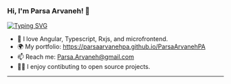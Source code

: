 ### Hi, I'm Parsa Arvaneh! 👋

[![Typing SVG](https://readme-typing-svg.herokuapp.com?font=Fira+Code&size=24&pause=1000&center=true&random=false&width=435&lines=%F0%9F%91%8B+Hi+there!+My+name+is+Parsa)](https://git.io/typing-svg)

- 🌱 I love Angular, Typescript, Rxjs, and microfrontend.
- 🌍 My portfolio: https://parsaarvanehpa.github.io/ParsaArvanehPA
- 📫 Reach me: Parsa.Arvaneh@gmail.com
- 🧙‍♂️ I enjoy contibuting to open source projects.

-----
